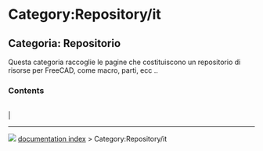 # Category:Repository/it
## Categoria: Repositorio 

Questa categoria raccoglie le pagine che costituiscono un repositorio di risorse per FreeCAD, come macro, parti, ecc ..

### Contents

|     |     |     |
| --- | --- | --- |
|



---
![](images/Button_right.svg) [documentation index](../README.md) > Category:Repository/it

